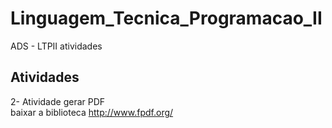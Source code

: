 # Linguagem_Tecnica_Programacao_II
ADS - LTPII atividades

## Atividades

2- Atividade gerar PDF <br>
baixar a biblioteca http://www.fpdf.org/
